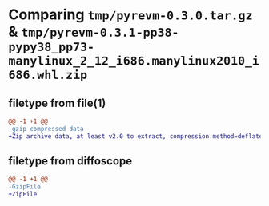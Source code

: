 # Comparing `tmp/pyrevm-0.3.0.tar.gz` & `tmp/pyrevm-0.3.1-pp38-pypy38_pp73-manylinux_2_12_i686.manylinux2010_i686.whl.zip`

## filetype from file(1)

```diff
@@ -1 +1 @@
-gzip compressed data
+Zip archive data, at least v2.0 to extract, compression method=deflate
```

## filetype from diffoscope

```diff
@@ -1 +1 @@
-GzipFile
+ZipFile
```


